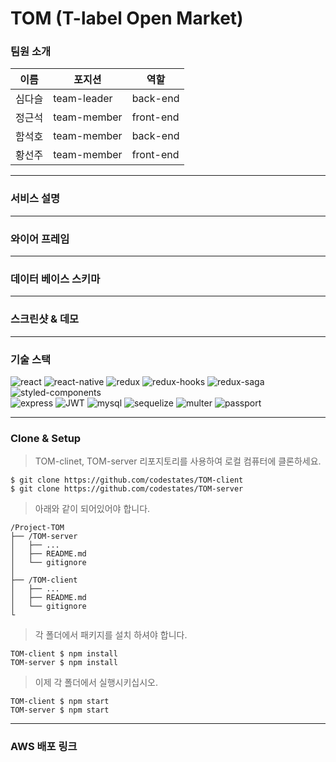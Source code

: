 

# TOM (T-label Open Market)

### 팀원 소개
  
|이름|포지션|역할|
|----|----|-------|
|심다슬|team-leader|back-end|
|정근석|team-member|front-end|
|함석호|team-member|back-end|
|황선주|team-member|front-end|

---
### 서비스 설명

---   
### 와이어 프레임

---
### 데이터 베이스 스키마  

---  
### 스크린샷 & 데모

---  
### 기술 스택
![react](https://img.shields.io/badge/React-16.13.1-orange)
![react-native](https://img.shields.io/badge/ReactNative-16.13.1-orange)
![redux](https://img.shields.io/badge/Redux-4.0.5-orange)
![redux-hooks](https://img.shields.io/badge/ReduxHooks--orange)
![redux-saga](https://img.shields.io/badge/ReduxSaga-1.1.3-orange)<br>
![styled-components](https://img.shields.io/badge/StyledComponent-5.1.1-green)<br>
![express](https://img.shields.io/badge/Express-4.17.1-blue)
![JWT](https://img.shields.io/badge/JWT-8.5.1-blue)
![mysql](https://img.shields.io/badge/Mysql-2.1.0-blue)
![sequelize](https://img.shields.io/badge/Sequelize-6.3.3-blue)
![multer](https://img.shields.io/badge/Multer-1.4.2-blue)
![passport](https://img.shields.io/badge/Passport-0.4.1-blue)

---
### Clone & Setup

> TOM-clinet, TOM-server 리포지토리를 사용하여 로컬 컴퓨터에 클론하세요.

```shell
$ git clone https://github.com/codestates/TOM-client
$ git clone https://github.com/codestates/TOM-server
```

> 아래와 같이 되어있어야 합니다.

```
/Project-TOM
├── /TOM-server
│   ├── ...        
│   ├── README.md   
│   └── gitignore   
│
├── /TOM-client
│   ├── ...         
│   ├── README.md    
│   └── gitignore 
└
```
> 각 폴더에서 패키지를 설치 하셔야 합니다.

```shell
TOM-client $ npm install
TOM-server $ npm install
```

> 이제 각 폴더에서 실행시키십시오.

```shell
TOM-client $ npm start
TOM-server $ npm start
```

---
### AWS 배포 링크
